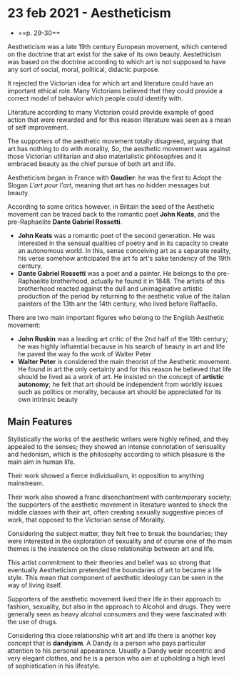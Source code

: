 # 23 feb 2021 - Aestheticism
* ==p. 29-30==

Aestheticism was a late 19th century European movement, which centered on the doctrine that art exist for the sake of its own beauty. Aestethicism was based on the doctrine according to which art is not supposed to have any sort of social, moral, political, didactic purpose.

It rejected the Victorian idea for which art and literature could have an important ethical role.
Many Victorians believed that they could provide a correct model of behavior which people could identify with.

Literature according to many Victorian could provide example of good action that were rewarded and for this reason literature was seen as a mean of self improvement.

The supporters of the aesthetic movement totally disagreed, arguing that art has nothing to do with morality, So, the aesthetic movement was against those Victorian utilitarian and also materialistic philosophies and it embraced beauty as the chief pursue of both art and life.

Aestheticism began in France with **Gaudier**: he was the first to Adopt the Slogan _L'art pour l'art_, meaning that art has no hidden messages but beauty.

According to some critics however, in Britain the seed of the Aesthetic movement can be traced back to the romantic poet **John Keats**, and the pre-Raphaelite **Dante Gabriel Rossetti**.
- **John Keats** was a romantic poet of the second generation. He was interested in the sensual qualities of poetry and in its capacity to create an autonomous world. In this, sense conceiving art as a separate reality, his verse somehow anticipated the art fo art's sake tendency of the 19th century.
- **Dante Gabriel Rossetti** was a poet and a painter. He belongs to the pre-Raphaelite brotherhood, actually he found it in 1848. The artists of this brotherhood reacted against the dull and unimaginative artistic production of the period by returning to the aesthetic value of the italian painters of the 13th anr the 14th century, who lived before Raffaello.

There are two main important figures who belong to the English Aesthetic movement:
- **John Ruskin** was a leading art critic of the 2nd half of the 19th century; he was highly influential because in his search of beauty in art and life he paved the way fo the work of Walter Peter
- **Walter Peter** is considered the main theorist of the Aesthetic movement. He found in art the only certainty and for this reason he believed that life should be lived as a work of art. He insisted on the concept of **artistic autonomy**; he felt that art should be independent from worldly issues such as politics or morality, because art should be appreciated for its own intrinsic beauty

## Main Features

Stylistically the works of the aesthetic writers were highly refined, and they appealed to the senses; they showed an intense connotation of sensuality and hedonism, which is the philosophy according to which pleasure is the main aim in human life.

Their work showed a fierce individualism, in opposition to anything mainstream.

Their work also showed a franc disenchantment with contemporary society; the supporters of the aesthetic movement in literature wanted to shock the middle classes with their art, often creating sexually suggestive pieces of work, that opposed to the Victorian sense of Morality.

Considering the subject matter, they felt free to break the boundaries; they were interested in the exploration of sexuality and of course one of the main themes is the insistence on the close relationship between art and life.

This artist commitment to their theories and belief was so strong that eventually Aestheticism pretended the boundaries of art to became a life style. This mean that component of aesthetic ideology can be seen in the way of living itself.

Supporters of the aesthetic movement lived their life in their approach to fashion, sexuality, but also in the approach to Alcohol and drugs. They were generally seen as heavy alcohol consumers and they were fascinated with the use of drugs.

Considering this close relationship whit art and life there is another key concept that is **dandyism**. A Dandy is a person who pays particular attention to his personal appearance. Usually a Dandy wear eccentric and very elegant clothes, and he is a person who aim at upholding a high level of sophistication in his lifestyle.
